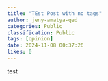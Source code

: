 ```yaml
---
title: "TEst Post with no tags"
author: jeny-amatya-qed
categories: Public
classification: Public
tags: [opinion]
date: 2024-11-08 00:37:26 
likes: 0
---
```


test